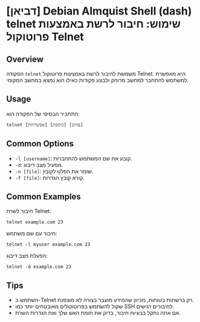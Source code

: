 # [דביאן] Debian Almquist Shell (dash) telnet שימוש: חיבור לרשת באמצעות פרוטוקול Telnet

## Overview
הפקודה `telnet` משמשת לחיבור לרשת באמצעות פרוטוקול Telnet. היא מאפשרת למשתמש להתחבר למחשב מרוחק ולבצע פקודות כאילו הוא נמצא במחשב המקומי.

## Usage
התחביר הבסיסי של הפקודה הוא:

```
telnet [אפשרויות] [כתובת] [פורט]
```

## Common Options
- `-l [username]`: קובע את שם המשתמש להתחברות.
- `-d`: מפעיל מצב דיבוג.
- `-n [file]`: שומר את הפלט לקובץ.
- `-f [file]`: קורא קובץ הגדרות.

## Common Examples
חיבור לשרת Telnet:

```
telnet example.com 23
```

חיבור עם שם משתמש:

```
telnet -l myuser example.com 23
```

הפעלת מצב דיבוג:

```
telnet -d example.com 23
```

## Tips
- השתמש ב-Telnet רק ברשתות בטוחות, מכיוון שהמידע מועבר בצורה לא מוצפנת.
- שקול להשתמש בפרוטוקולים מאובטחים יותר כמו SSH לחיבורים רגישים.
- אם אתה נתקל בבעיות חיבור, בדוק את חומת האש שלך ואת הגדרות השרת.